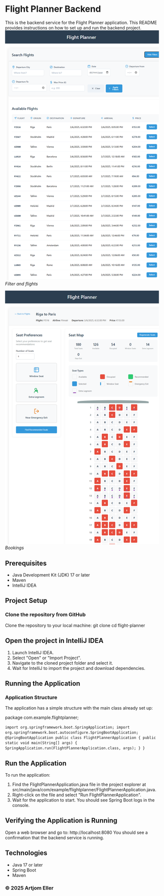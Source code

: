 # Flight Planner Backend

This is the backend service for the Flight Planner application. This README provides instructions on how to set up and run the backend project.
![Kuvatõmmis 1](images/flights-filter.png)
*Filter and flights*

![Kuvatõmmis 2](images/Seatpreferences-map.png)
*Bookings*
## Prerequisites

- Java Development Kit (JDK) 17 or later
- Maven
- IntelliJ IDEA

## Project Setup

### Clone the repository from GitHub
Clone the repository to your local machine:
    git clone <repository-url>
    cd flight-planner

## Open the project in IntelliJ IDEA
1. Launch IntelliJ IDEA.
2. Select "Open" or "Import Project".
3. Navigate to the cloned project folder and select it.
4. Wait for IntelliJ to import the project and download dependencies.

## Running the Application

### Application Structure

The application has a simple structure with the main class already set up:


package com.example.flightplanner;

`import org.springframework.boot.SpringApplication;
import org.springframework.boot.autoconfigure.SpringBootApplication;
@SpringBootApplication
public class FlightPlannerApplication {
public static void main(String[] args) {
SpringApplication.run(FlightPlannerApplication.class, args);
}
}`

## Run the Application
To run the application:

1. Find the FlightPlannerApplication.java file in the project explorer at src/main/java/com/example/flightplanner/FlightPlannerApplication.java.
2. Right-click on the file and select "Run FlightPlannerApplication".
3. Wait for the application to start. You should see Spring Boot logs in the console.

## Verifying the Application is Running
Open a web browser and go to:
http://localhost:8080
You should see a confirmation that the backend service is running.

## Technologies
- Java 17 or later
- Spring Boot
- Maven

### © 2025 Artjom Eller